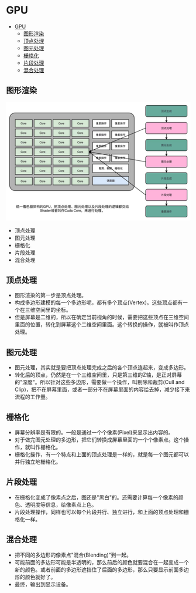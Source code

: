 # GPU

- [GPU](#gpu)
  - [图形渲染](#图形渲染)
  - [顶点处理](#顶点处理)
  - [图元处理](#图元处理)
  - [栅格化](#栅格化)
  - [片段处理](#片段处理)
  - [混合处理](#混合处理)

## 图形渲染

![GPU流水线](https://github.com/gongluck/images/blob/main/计算机基础/GPU流水线.png)

- 顶点处理
- 图元处理
- 栅格化
- 片段处理
- 混合处理
  
## 顶点处理

- 图形渲染的第一步是顶点处理。
- 构成多边形建模的每一个多边形呢，都有多个顶点(Vertex)。这些顶点都有一个在三维空间里的坐标。
- 但是屏幕是二维的，所以在确定当前视角的时候，需要把这些顶点在三维空间里面的位置，转化到屏幕这个二维空间里面。这个转换的操作，就被叫作顶点处理。

## 图元处理

- 图元处理，其实就是要把顶点处理完成之后的各个顶点连起来，变成多边形。
- 转化后的顶点，仍然是在一个三维空间里，只是第三维的Z轴，是正对屏幕的"深度"。所以针对这些多边形，需要做一个操作，叫剔除和裁剪(Cull and Clip)，把不在屏幕里面，或者一部分不在屏幕里面的内容给去掉，减少接下来流程的工作量。

## 栅格化

- 屏幕分辨率是有限的。一般是通过一个个像素(Pixel)来显示出内容的。
- 对于做完图元处理的多边形，把它们转换成屏幕里面的一个个像素点。这个操作，就叫作栅格化。
- 栅格化操作，有一个特点和上面的顶点处理是一样的，就是每一个图元都可以并行独立地栅格化。

## 片段处理

- 在栅格化变成了像素点之后，图还是"黑白"的。还需要计算每一个像素的颜色、透明度等信息，给像素点上色。
- 片段处理操作，同样也可以每个片段并行、独立进行，和上面的顶点处理和栅格化一样。

## 混合处理

- 把不同的多边形的像素点"混合(Blending)"到一起。
- 可能前面的多边形可能是半透明的，那么前后的颜色就要混合在一起变成一个新的颜色。或者前面的多边形遮挡住了后面的多边形，那么只要显示前面多边形的颜色就好了。
- 最终，输出到显示设备。

